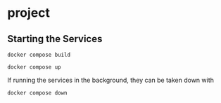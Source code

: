 # project

## Starting the Services
```
docker compose build
```
```
docker compose up
```

If running the services in the background, they can be taken down with
```
docker compose down
```
